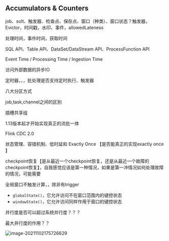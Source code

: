 ## Accumulators & Counters

job、solt、触发器、检查点、保存点、窗口（种类）、窗口状态？触发器，Evictor，时间戳，水印、事件，allowedLateness

处理时间，事件时间，获取时间

SQL API、Table API、DataSet/DataStream API、ProcessFunction API

Event Time / Processing Time / Ingestion Time

访问外部数据的异步IO

定时器，，，批处理是否支持定时执行、触发器

八大分区方式

job,task,channel之间的区别

插槽共享组

1.13版本起才开始实现真正的流批一体

Flink CDC 2.0

状态管理、容错机制、低时延和 Exactly Once 【是否能真正的实现exactly once 】

checkpoint恢复【是从最近一个checkpoint恢复，还是从最近一个故障的checkpoint恢复】，自我感觉应该是第一种情况，如果是第一冲情况如何处理故障的情况，可能需要

全局窗口不触发计算，，除非有trigger



- `globalState()`，它允许访问不在窗口范围内的键控状态
- `windowState()`，它允许访问同样作用于窗口的键控状态

并行度是否可以超过系统并行度？？？

最大并行度的作用？？



![image-20211102175726629](https://i.loli.net/2021/11/02/Hn5pFsdZlAw3hkX.png)
